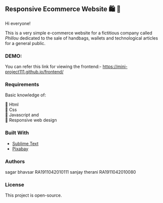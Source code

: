 ## Responsive Ecommerce Website :shopping: :open_file_folder:
Hi everyone! 

This is a very simple e-commerce website for a fictitious company called *Phillou* dedicated to the sale of handbags, wallets and technological articles for a general public.

### DEMO:

You can refer this link for viewing the frontend:-
https://mini-project111.github.io/frontend/

### Requirements
Basic knowledge of:

:star2: Html   
:star2: Css  
:star2: Javascript and  
:star2: Responsive web design


### Built With
- [Sublime Text](https://www.sublimetext.com/)
- [Pixabay](https://pixabay.com/es/)

### Authors 
sagar bhavsar RA1911042010111
sanjay therani RA1911042010080

### License
This project is open-source.


